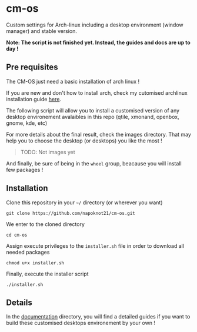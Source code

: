 # cm-os

Custom settings for Arch-linux including a desktop environment (window manager) and stable version.

**Note: The script is not finished yet. Instead, the guides and docs are up to day !**

## Pre requisites

The CM-OS just need a basic installation of arch linux !

If you are new and don't how to install arch, check my cutomised archlinux installation guide [here](https://github.com/napoknot21/cm-os/blob/main/doc/archLinuxInstallionGuide.md).

The following script will allow you to install a customised version of any desktop environement avalaibles in this repo (qtile, xmonand, openbox, gnome, kde, etc)

For more details about the final result, check the images directory. That may help you to choose the desktop (or desktops) you like the most !
> TODO: Not images yet

And finally, be sure of being in the `wheel` group, beacause you will install few packages !


## Installation 

Clone this repository in your ```~/``` directory (or wherever you want)
```
git clone https://github.com/napoknot21/cm-os.git
```

We enter to the cloned directory
```
cd cm-os
```

Assign execute privileges to the ```installer.sh``` file in order to download all needed packages
```
chmod u+x installer.sh
```

Finally, execute the installer script
```
./installer.sh
```

## Details

In the [documentation](./documentation) directory, you will find a detailed guides if you want to build these customised desktops environement by your own !
